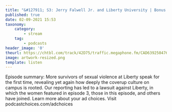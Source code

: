 ```yaml
---
title: "&#127911; S3: Jerry Falwell Jr. and Liberty University | Bonus: Jane Does v. Liberty"
published: true
date: 02-09-2021 15:53
taxonomy:
    category:
        - stream
    tag:
        - podcasts
header_image: '0'
theurl: https://chtbl.com/track/42D75/traffic.megaphone.fm/CAD6392504761.mp3?updated=1629862195
image: artwork-resized.png
template: listen
--- 
```

Episode summary: More survivors of sexual violence at Liberty speak for the first time, revealing yet again how deeply the coverup culture on campus is rooted. Our reporting has led to a lawsuit against Liberty, in which the women featured in episode 3, those in this episode, and others have joined. Learn more about your ad choices. Visit podcastchoices.com/adchoices
